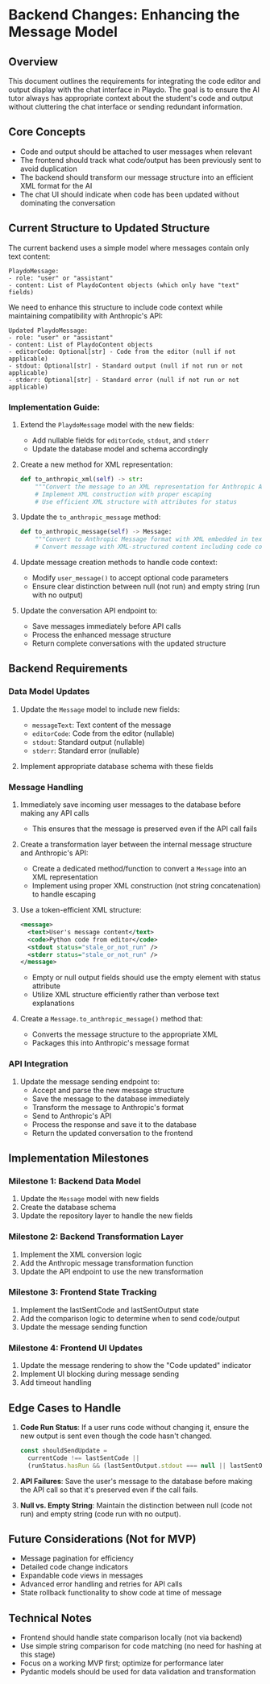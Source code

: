 # Backend Changes: Enhancing the Message Model
## Overview

This document outlines the requirements for integrating the code editor and output display with the chat interface in Playdo. The goal is to ensure the AI tutor always has appropriate context about the student's code and output without cluttering the chat interface or sending redundant information.

## Core Concepts

- Code and output should be attached to user messages when relevant
- The frontend should track what code/output has been previously sent to avoid duplication
- The backend should transform our message structure into an efficient XML format for the AI
- The chat UI should indicate when code has been updated without dominating the conversation

## Current Structure to Updated Structure

The current backend uses a simple model where messages contain only text content:

```
PlaydoMessage:
- role: "user" or "assistant"
- content: List of PlaydoContent objects (which only have "text" fields)
```

We need to enhance this structure to include code context while maintaining compatibility with Anthropic's API:

```
Updated PlaydoMessage:
- role: "user" or "assistant"
- content: List of PlaydoContent objects
- editorCode: Optional[str] - Code from the editor (null if not applicable)
- stdout: Optional[str] - Standard output (null if not run or not applicable)
- stderr: Optional[str] - Standard error (null if not run or not applicable)
```

### Implementation Guide:

1. Extend the `PlaydoMessage` model with the new fields:
   - Add nullable fields for `editorCode`, `stdout`, and `stderr`
   - Update the database model and schema accordingly

2. Create a new method for XML representation:
   ```python
   def to_anthropic_xml(self) -> str:
       """Convert the message to an XML representation for Anthropic API."""
       # Implement XML construction with proper escaping
       # Use efficient XML structure with attributes for status
   ```

3. Update the `to_anthropic_message` method:
   ```python
   def to_anthropic_message(self) -> Message:
       """Convert to Anthropic Message format with XML embedded in text content."""
       # Convert message with XML-structured content including code context
   ```

4. Update message creation methods to handle code context:
   - Modify `user_message()` to accept optional code parameters
   - Ensure clear distinction between null (not run) and empty string (run with no output)

5. Update the conversation API endpoint to:
   - Save messages immediately before API calls
   - Process the enhanced message structure
   - Return complete conversations with the updated structure

## Backend Requirements

### Data Model Updates

1. Update the `Message` model to include new fields:
   - `messageText`: Text content of the message
   - `editorCode`: Code from the editor (nullable)
   - `stdout`: Standard output (nullable)
   - `stderr`: Standard error (nullable)

2. Implement appropriate database schema with these fields

### Message Handling

1. Immediately save incoming user messages to the database before making any API calls
   - This ensures that the message is preserved even if the API call fails

2. Create a transformation layer between the internal message structure and Anthropic's API:
   - Create a dedicated method/function to convert a `Message` into an XML representation
   - Implement using proper XML construction (not string concatenation) to handle escaping

3. Use a token-efficient XML structure:
   ```xml
   <message>
     <text>User's message content</text>
     <code>Python code from editor</code>
     <stdout status="stale_or_not_run" />
     <stderr status="stale_or_not_run" />
   </message>
   ```
   - Empty or null output fields should use the empty element with status attribute
   - Utilize XML structure efficiently rather than verbose text explanations

4. Create a `Message.to_anthropic_message()` method that:
   - Converts the message structure to the appropriate XML
   - Packages this into Anthropic's message format

### API Integration

1. Update the message sending endpoint to:
   - Accept and parse the new message structure
   - Save the message to the database immediately
   - Transform the message to Anthropic's format
   - Send to Anthropic's API
   - Process the response and save it to the database
   - Return the updated conversation to the frontend

## Implementation Milestones

### Milestone 1: Backend Data Model
1. Update the `Message` model with new fields
2. Create the database schema
3. Update the repository layer to handle the new fields

### Milestone 2: Backend Transformation Layer
1. Implement the XML conversion logic
2. Add the Anthropic message transformation function
3. Update the API endpoint to use the new transformation

### Milestone 3: Frontend State Tracking
1. Implement the lastSentCode and lastSentOutput state
2. Add the comparison logic to determine when to send code/output
3. Update the message sending function

### Milestone 4: Frontend UI Updates
1. Update the message rendering to show the "Code updated" indicator
2. Implement UI blocking during message sending
3. Add timeout handling

## Edge Cases to Handle

1. **Code Run Status**: If a user runs code without changing it, ensure the new output is sent even though the code hasn't changed.

   ```typescript
   const shouldSendUpdate =
     currentCode !== lastSentCode ||
     (runStatus.hasRun && (lastSentOutput.stdout === null || lastSentOutput.stderr === null));
   ```

2. **API Failures**: Save the user's message to the database before making the API call so that it's preserved even if the call fails.

3. **Null vs. Empty String**: Maintain the distinction between null (code not run) and empty string (code run with no output).

## Future Considerations (Not for MVP)

- Message pagination for efficiency
- Detailed code change indicators
- Expandable code views in messages
- Advanced error handling and retries for API calls
- State rollback functionality to show code at time of message

## Technical Notes

- Frontend should handle state comparison locally (not via backend)
- Use simple string comparison for code matching (no need for hashing at this stage)
- Focus on a working MVP first; optimize for performance later
- Pydantic models should be used for data validation and transformation
